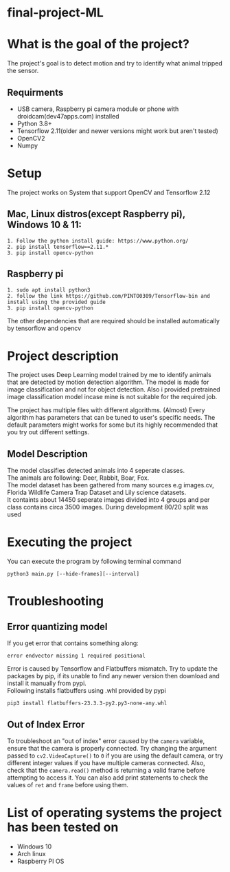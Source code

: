 # final-project-ML

# What is the goal of the project?
The project's goal is to detect motion and try to identify what animal tripped the sensor.


## Requirments
* USB camera, Raspberry pi camera module or phone with droidcam(dev47apps.com) installed
* Python 3.8+
* Tensorflow 2.11(older and newer versions might work but aren't tested)
* OpenCV2
* Numpy


# Setup
   The project works on System that support OpenCV and Tensorflow 2.12


## Mac, Linux distros(except Raspberry pi), Windows 10 & 11:
    1. Follow the python install guide: https://www.python.org/
    2. pip install tensorflow==2.11.*
    3. pip install opencv-python




## Raspberry pi
    1. sudo apt install python3
    2. follow the link https://github.com/PINTO0309/Tensorflow-bin and install using the provided guide
    3. pip install opencv-python

The other dependencies that are required should be installed automatically by tensorflow and opencv


# Project description

The project uses Deep Learning model trained by me to identify animals that are detected by motion detection algorithm.
The model is made for image classification and not for object detection.
Also i provided pretrained image classification model incase mine is not suitable for the required job.

The project has multiple files with different algorithms. 
(Almost) Every algorithm has parameters that can be tuned to user's specific needs. 
The default parameters might works for some but its highly recommended that you try out different settings.

  ## Model Description
  
  The model classifies detected animals into 4 seperate classes. <br>
  The animals are following: Deer, Rabbit, Boar, Fox.<br>
  The model dataset has been gathered from many sources e.g images.cv, Florida Wildlife Camera Trap Dataset and Lily science datasets.<br>
  It containts about 14450 seperate images divided into 4 groups and per class contains circa 3500 images. During development 80/20 split was used



# Executing the project
You can execute the program by following terminal command

    python3 main.py [--hide-frames][--interval]






 # Troubleshooting
 
 ## Error quantizing model

 If you get error that contains something along: 
``` 
error endvector missing 1 required positional
``` 
Error is caused by Tensorflow and Flatbuffers mismatch.
Try to update the packages by pip, if its unable to find any newer version then download and install it manually from pypi. <br>
Following installs flatbuffers using .whl provided by pypi
```
pip3 install flatbuffers-23.3.3-py2.py3-none-any.whl
```


## Out of Index Error
To troubleshoot an "out of index" error caused by the `camera` variable, ensure that the camera is properly connected. Try changing the argument passed to `cv2.VideoCapture()` to `0` if you are using the default camera, or try different integer values if you have multiple cameras connected. Also, check that the `camera.read()` method is returning a valid frame before attempting to access it. You can also add print statements to check the values of `ret` and `frame` before using them. 




# List of operating systems the project has been tested on
* Windows 10
* Arch linux
* Raspberry PI OS

